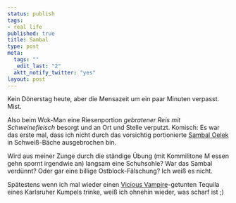```yaml
--- 
status: publish
tags: 
- real life
published: true
title: Sambal
type: post
meta: 
  tags: ""
  _edit_last: "2"
  aktt_notify_twitter: "yes"
layout: post
---
```

Kein Dönerstag heute, aber die Mensazeit um ein paar Minuten verpasst. Mist.

Also beim Wok-Man eine Riesenportion <em>gebratener Reis mit Schweinefleisch</em> besorgt und an Ort und Stelle verputzt. Komisch: Es war das erste mal, dass ich nicht durch das vorsichtig portionierte <a href="http://de.wikipedia.org/wiki/Sambal_Oelek">Sambal Oelek</a> in Schweiß-Bäche ausgebrochen bin.

Wird aus meiner Zunge durch die ständige Übung (mit Kommilitone M essen gehn spornt irgendwie an) langsam eine Schuhsohle? War das Sambal verdünnt? Oder gar eine billige Ostblock-Fälschung? Ich weiß es nicht.

Spätestens wenn ich mal wieder einen <a href="http://www.pepperworld.com/vampire.htm">Vicious Vampire</a>-getunten Tequila eines Karlsruher Kumpels trinke, weiß ich ohnehin wieder, was scharf ist ;)

